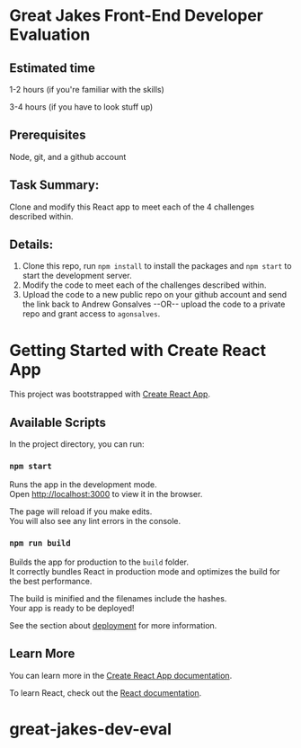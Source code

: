 # Great Jakes Front-End Developer Evaluation

## Estimated time
1-2 hours (if you're familiar with the skills)

3-4 hours (if you have to look stuff up)

## Prerequisites

Node, git, and a github account

## Task Summary:
Clone and modify this React app to meet each of the 4 challenges described within.

## Details:

1. Clone this repo, run `npm install` to install the packages and `npm start` to start the development server.
2. Modify the code to meet each of the challenges described within.
3. Upload the code to a new public repo on your github account and send the link back to Andrew Gonsalves --OR-- upload the code to a private repo and grant access to `agonsalves`.

# Getting Started with Create React App

This project was bootstrapped with [Create React App](https://github.com/facebook/create-react-app).

## Available Scripts

In the project directory, you can run:

### `npm start`

Runs the app in the development mode.\
Open [http://localhost:3000](http://localhost:3000) to view it in the browser.

The page will reload if you make edits.\
You will also see any lint errors in the console.

### `npm run build`

Builds the app for production to the `build` folder.\
It correctly bundles React in production mode and optimizes the build for the best performance.

The build is minified and the filenames include the hashes.\
Your app is ready to be deployed!

See the section about [deployment](https://facebook.github.io/create-react-app/docs/deployment) for more information.

## Learn More

You can learn more in the [Create React App documentation](https://facebook.github.io/create-react-app/docs/getting-started).

To learn React, check out the [React documentation](https://reactjs.org/).
# great-jakes-dev-eval
